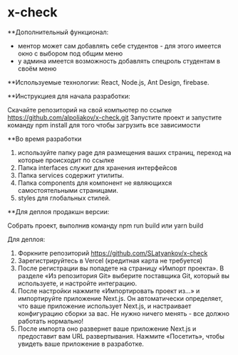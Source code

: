 # x-check
**Дополнительный функционал:

- ментор может сам добавлять себе студентов - для этого имеется окно с выбором под общим меню
- у админа имеется возможность добавлять спецроль студентам в своём меню

**Используемые технологии:
React,
Node.js,
Ant Design,
firebase.

**Инструкциея для начала разработки:

Скачайте репозиторий на свой компьютер по ссылке https://github.com/alpoliakov/x-check.git
Запустите проект и запустите команду npm install  для того чтобы загрузить все зависимости

**Во время разработки

1. используйте папку  page для размещения ваших страниц, переход на которые происходит по ссылке
2. Папка interfaces служит для хранения интерфейсов
3. Папка services содержит утилиты.
4. Папка components для компонент не являющихся самостоятельными страницами.
5. styles для глобальных стилей.

**Для деплоя продакшн версии:

Собрать проект, выполнив команду npm run build или  yarn build

Для деплоя:
1) Форкните репозиторий https://github.com/SLatyankov/x-check
2) Зарегистрируйтесь в Vercel (кредитная карта не требуется)
3) После регистрации вы попадете на страницу «Импорт проекта». В разделе «Из репозитория Git» выберите поставщика Git, который вы используете, и настройте интеграцию.
4) После настройки нажмите «Импортировать проект из…» и импортируйте приложение Next.js. Он автоматически определяет, что ваше приложение использует Next.js, и настраивает конфигурацию сборки за вас. Не нужно ничего менять - все должно работать нормально!
5) После импорта оно развернет ваше приложение Next.js и предоставит вам URL развертывания. Нажмите «Посетить», чтобы увидеть ваше приложение в разработке.
